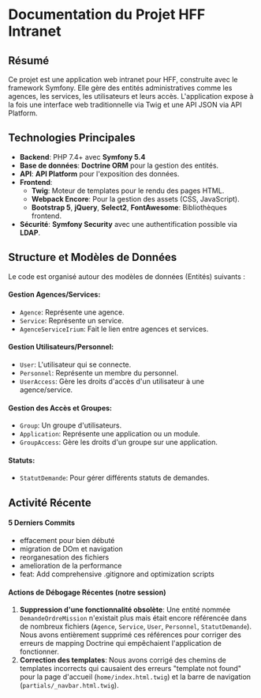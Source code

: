 # Documentation du Projet HFF Intranet

## Résumé
Ce projet est une application web intranet pour HFF, construite avec le framework Symfony. Elle gère des entités administratives comme les agences, les services, les utilisateurs et leurs accès. L'application expose à la fois une interface web traditionnelle via Twig et une API JSON via API Platform.

## Technologies Principales
*   **Backend**: PHP 7.4+ avec **Symfony 5.4**
*   **Base de données**: **Doctrine ORM** pour la gestion des entités.
*   **API**: **API Platform** pour l'exposition des données.
*   **Frontend**:
    *   **Twig**: Moteur de templates pour le rendu des pages HTML.
    *   **Webpack Encore**: Pour la gestion des assets (CSS, JavaScript).
    *   **Bootstrap 5**, **jQuery**, **Select2**, **FontAwesome**: Bibliothèques frontend.
*   **Sécurité**: **Symfony Security** avec une authentification possible via **LDAP**.

## Structure et Modèles de Données
Le code est organisé autour des modèles de données (Entités) suivants :

#### Gestion Agences/Services:
*   `Agence`: Représente une agence.
*   `Service`: Représente un service.
*   `AgenceServiceIrium`: Fait le lien entre agences et services.

#### Gestion Utilisateurs/Personnel:
*   `User`: L'utilisateur qui se connecte.
*   `Personnel`: Représente un membre du personnel.
*   `UserAccess`: Gère les droits d'accès d'un utilisateur à une agence/service.

#### Gestion des Accès et Groupes:
*   `Group`: Un groupe d'utilisateurs.
*   `Application`: Représente une application ou un module.
*   `GroupAccess`: Gère les droits d'un groupe sur une application.

#### Statuts:
*   `StatutDemande`: Pour gérer différents statuts de demandes.

## Activité Récente

#### 5 Derniers Commits
- effacement pour bien débuté
- migration de DOm et navigation
- reorganesation des fichiers
- amelioration de la performance
- feat: Add comprehensive .gitignore and optimization scripts

#### Actions de Débogage Récentes (notre session)
1.  **Suppression d'une fonctionnalité obsolète**: Une entité nommée `DemandeOrdreMission` n'existait plus mais était encore référencée dans de nombreux fichiers (`Agence`, `Service`, `User`, `Personnel`, `StatutDemande`). Nous avons entièrement supprimé ces références pour corriger des erreurs de mapping Doctrine qui empêchaient l'application de fonctionner.
2.  **Correction des templates**: Nous avons corrigé des chemins de templates incorrects qui causaient des erreurs "template not found" pour la page d'accueil (`home/index.html.twig`) et la barre de navigation (`partials/_navbar.html.twig`).
